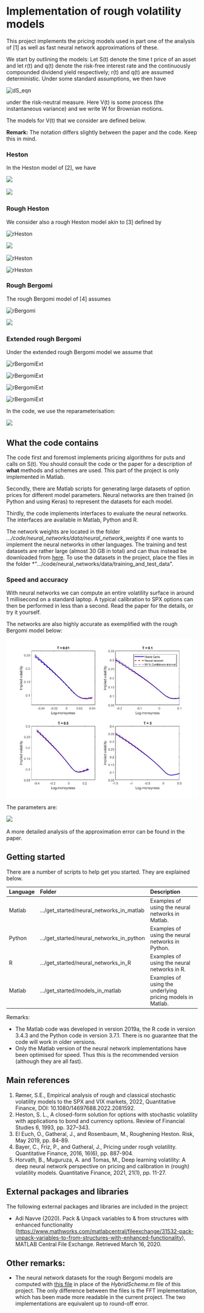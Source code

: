# Implementation of rough volatility models
This project implements the pricing models used in part one of the analysis of [1] as well as fast neural network approximations of these.

We start by outlining the models: Let S(t) denote the time t price of an asset and let r(t) and q(t) denote the risk-free interest rate and the continuously compounded dividend yield respectively; r(t) and q(t) are assumed deterministic. Under some standard assumptions, we then have 

![dS_eqn](https://latex.codecogs.com/svg.image?dS_t%26space%3B%3D%26space%3BS_t%28r%28t%29-q%28t%29%29dt%26space%3B%26plus%3B%26space%3BS_t%26space%3B%5Csqrt%7BV_t%7DdW_%7B2%2Ct%7D)

under the risk-neutral measure. Here V(t) is some process (the instantaneous variance) and we write W for Brownian motions.

The models for V(t) that we consider are defined below.

**Remark:** The notation differs slightly between the paper and the code. Keep this in mind.

### Heston
In the Heston model of [2], we have

![](https://latex.codecogs.com/svg.image?dV_t&space;=&space;\kappa(v_{\infty}-V_t)dt&space;&plus;&space;\eta&space;\sqrt{V_t}dW_{1,t})

![](https://latex.codecogs.com/svg.image?%5Ctext%7Bwhere%26space%3B%7D%26space%3B%5Ckappa%2C%5Ceta%2Cv_%7B%5Cinfty%7D%2CV_0%26space%3B%5Cgeq%26space%3B0%2C%26space%3B%5Ctext%7B%26space%3Band%26space%3B%7D%26space%3BdW_%7B1%2Ct%7DdW_%7B2%2Ct%7D%26space%3B%3D%26space%3B%5Crho%26space%3Bdt%2C%26space%3B%5Crho%26space%3B%5Cin%26space%3B%5B-1%2C1%5D)

### Rough Heston
We consider also a rough Heston model akin to [3] defined by

![rHeston](https://latex.codecogs.com/svg.image?V_t%26space%3B%3D%26space%3B%5Cxi_0%28t%29%26space%3B%26plus%3B%26space%3B%5Cfrac%7B%5Cnu%7D%7B%5CGamma%28H%26plus%3B%5Cfrac%7B1%7D%7B2%7D%29%7D%5Cint_0%5Et%26space%3B%28t-s%29%5E%7BH-%5Cfrac%7B1%7D%7B2%7D%7D%5Csqrt%7BV_s%7DdW_%7B1%2Cs%7D%2C%26space%3B%5Cphantom%7Bxx%7D%26space%3Bt%26space%3B%5Cgeq%26space%3B0%2C)

![](https://latex.codecogs.com/svg.image?%5Ctext%7Bwhere%26space%3B%7D%26space%3B%5Cnu%26space%3B%5Cgeq%26space%3B0%2C%26space%3B%5Cphantom%7Bx%7DH%26space%3B%5Cin%26space%3B%280%2C1%2F2%29%2C%26space%3B%5Cphantom%7Bx%7D%26space%3BdW_%7B1%2Ct%7DdW_%7B2%2Ct%7D%26space%3B%5Ctext%7B%26space%3Bfor%26space%3B%7D%26space%3B%5Crho%26space%3B%5Cin%26space%3B%5B-1%2C1%5D%2C%26space%3B%5Ctext%7B%26space%3Band%26space%3B%7D%26space%3B%5Cxi_0%26space%3B%5Ctext%7B%26space%3Bis%26space%3Bof%26space%3Bthe%26space%3Bform%26space%3B%7D)

![rHeston](https://latex.codecogs.com/svg.image?%5Cxi_0%28t%29%26space%3B%3D%26space%3BV_0%26space%3B%26plus%3B%26space%3B%5Cfrac%7B1%7D%7B%5CGamma%28H%26plus%3B%5Cfrac%7B1%7D%7B2%7D%29%7D%5Cint_0%5Et%26space%3B%28t-s%29%5E%7BH-%5Cfrac%7B1%7D%7B2%7D%7D%26space%3B%5Ctheta%28s%29%26space%3Bds%2C%26space%3B%5Cphantom%7Bxx%7D%26space%3Bt%26space%3B%5Cgeq%26space%3B0%2C)

![rHeston](https://latex.codecogs.com/svg.image?%5Ctext%7Bwith%26space%3B%7D%26space%3BV_0%26space%3B%5Cgeq%26space%3B0%2C%26space%3B%5Ctext%7B%26space%3B%7D%26space%3B%5Ctheta%26space%3B%5Cin%26space%3BL%5E2_%7B%5Ctext%7Bloc%7D%7D%28%5Cmathbb%7BR%7D_%26plus%3B%2C%5Cmathbb%7BR%7D%29%2C%26space%3B%5Ctext%7B%26space%3Bso%26space%3B%7D%26space%3B%5Ctheta%28t%29dt%26space%3B%26plus%3B%26space%3BV_0%26space%3BL%28dt%29%26space%3B%5Ctext%7B%26space%3Bdefines%26space%3Ba%26space%3Bnon-negative%26space%3Bmeasure%26space%3Bfor%26space%3B%7D%5C%5C%26space%3B%26space%3B%5Cphantom%7B.xx%7DL%28dt%29%26space%3B%3D%26space%3B%26space%3B%5CGamma%281%2F2-H%29%5E%7B-1%7Dt%5E%7B-H-%5Cfrac%7B1%7D%7B2%7D%7Ddt.)

### Rough Bergomi
The rough Bergomi model of [4] assumes

![rBergomi](https://latex.codecogs.com/svg.image?V_t&space;=&space;\xi_0(t)\exp&space;\left(&space;&space;\eta&space;\sqrt{2H}&space;\int_0^t&space;(t-s)^{H-\frac{1}{2}}dW_{1,s}&space;-&space;\frac{\eta^2}{2}&space;t^{2H}&space;\right),&space;\phantom{xx}&space;t&space;\geq&space;0,)

![](https://latex.codecogs.com/svg.image?\text{where&space;}&space;\xi_0:\mathbb{R}_&plus;&space;\rightarrow&space;\mathbb{R}_&plus;,&space;\eta&space;\geq&space;0,&space;H&space;\in&space;(0,1/2),&space;dW_{1,t}dW_{2,t}&space;=&space;\rho&space;dt,&space;\rho&space;\in&space;[-1,1].)

### Extended rough Bergomi
Under the extended rough Bergomi model we assume that

![rBergomiExt](https://latex.codecogs.com/svg.image?V_t&space;=&space;\xi_0(t)V_{1,t}V_{2,t})

![rBergomiExt](https://latex.codecogs.com/svg.image?V_{1,t}&space;=&space;\exp&space;\left(\zeta&space;\sqrt{2&space;\alpha&space;&plus;&space;1}&space;\int_0^t&space;(t-s)^{\alpha}dW_{1,s}&space;-&space;\frac{\zeta^2}{2}t^{2&space;\alpha&space;&plus;&space;1}&space;\right))

![rBergomiExt](https://latex.codecogs.com/svg.image?V_{2,t}&space;=&space;\exp&space;\left(\lambda&space;\sqrt{2&space;\beta&space;&plus;&space;1}&space;\int_0^t&space;(t-s)^{\beta}&space;dW_{2,s}&space;-&space;\frac{\lambda^2}{2}t^{2&space;\beta&space;&plus;&space;1}&space;\right),&space;\phantom{xx}&space;t&space;\geq&space;0,)

![rBergomiExt](https://latex.codecogs.com/svg.image?\text{where&space;}&space;\xi_0:\mathbb{R}_&plus;&space;\rightarrow&space;\mathbb{R}_&plus;,&space;\zeta,\lambda&space;\in&space;\mathbb{R},&space;\alpha,\beta&space;\in&space;(-1/2,1/2),&space;(W_{1,t})_{t&space;\geq&space;0}&space;\text{&space;and&space;}&space;(W_{2,t})_{t&space;\geq&space;0}&space;\text{&space;are&space;\textbf{independent}.})

In the code, we use the reparameterisation:

![](https://latex.codecogs.com/svg.image?\rho&space;=&space;\frac{\lambda}{\sqrt{\zeta^2&space;&plus;&space;\lambda^2}},&space;\phantom{xx}&space;\eta&space;=&space;\sqrt{\zeta^2&space;&plus;&space;\lambda^2})

## What the code contains
The code first and foremost implements pricing algorithms for puts and calls on S(t). You should consult the code or the paper for a description of **what** methods and schemes are used. This part of the project is only implemented in Matlab.

Secondly, there are Matlab scripts for generating large datasets of option prices for different model parameters. Neural networks are then trained (in Python and using Keras) to represent the datasets for each model.

Thirdly, the code implements interfaces to evaluate the neural networks. The interfaces are available in Matlab, Python and R. 

The network weights are located in the folder *.../code/neural_networks/data/neural_network_weights* if one wants to implement the neural networks in other languages. The training and test datasets are rather large (almost 30 GB in total) and can thus instead be downloaded from [here](https://drive.google.com/open?id=1dmWpm8d5l6yrYyv2twcHMnMmh5B1QaP_). To use the datasets in the project, place the files in the folder *".../code/neural_networks/data/training_and_test_data".

### Speed and accuracy
With neural networks we can compute an entire volatility surface in around 1 millisecond on a standard laptop. A typical calibration to SPX options can then be performed in less than a second. Read the paper for the details, or try it yourself.

The networks are also highly accurate as exemplified with the rough Bergomi model below:

![Explot](get_started/neural_networks_in_matlab/example_plot.jpg?raw=true "Title")

The parameters are: 

![](https://latex.codecogs.com/svg.image?H&space;=&space;0.1,&space;\phantom{x}\eta&space;=&space;2.1,&space;\phantom{x}\rho&space;=&space;-0.9,&space;\phantom{x}\xi_0(t)&space;=&space;0.15^2.)

A more detailed analysis of the approximation error can be found in the paper.

## Getting started
There are a number of scripts to help get you started. They are explained below.

| Language        | Folder        | Description  |
| :--------------- |:-------------| :------------|
| Matlab          | .../get_started/neural_networks_in_matlab      | Examples of using the neural networks in Matlab. |
| Python          | .../get_started/neural_networks_in_python      | Examples of using the neural networks in Python. |
| R               | .../get_started/neural_networks_in_R           | Examples of using the neural networks in R.|
| Matlab          | .../get_started/models_in_matlab | Examples of using the underlying pricing models in Matlab. |

Remarks: 
- The Matlab code was developed in version 2019a, the R code in version 3.4.3 and the Python code in version 3.7.1. There is no guarantee that the code will work in older versions.
- Only the Matlab version of the neural network implementations have been optimised for speed. Thus this is the recommended version (although they are all fast).

## Main references
1. Rømer, S.E., Empirical analysis of rough and classical stochastic volatility models to the SPX and VIX markets, 2022, Quantitative Finance, DOI:
10.1080/14697688.2022.2081592.
2. Heston, S. L., A closed-form solution for options with stochastic volatility with applications to bond and currency options. Review of Financial Studies 6, 1993, pp. 327–343.
3. El Euch, O., Gatheral, J., and Rosenbaum, M., Roughening Heston. Risk, May 2019, pp. 84-89.
4. Bayer, C., Friz, P., and Gatheral, J., Pricing under rough volatility. Quantitative Finance, 2016, 16(6), pp. 887-904.
5. Horvath, B., Muguruza, A. and Tomas, M., Deep learning volatility: A deep neural network perspective on pricing and calibration in (rough) volatility models. Quantitative Finance, 2021, 21(1), pp. 11-27.

## External packages and libraries
The following external packages and libraries are included in the project:
- Adi Navve (2020). Pack & Unpack variables to & from structures with enhanced functionality (https://www.mathworks.com/matlabcentral/fileexchange/31532-pack-unpack-variables-to-from-structures-with-enhanced-functionality), MATLAB Central File Exchange. Retrieved March 16, 2020.

## Other remarks:
- The neural network datasets for the rough Bergomi models are computed with [this file](https://drive.google.com/drive/folders/1QRv71nhHvZ_rB0kPjO3cHpFOE3GVHn9J) in place of the *HybridScheme.m* file of this project. The only difference between the files is the FFT implementation, which has been made more readable in the current project. The two implementations are equivalent up to round-off error.

